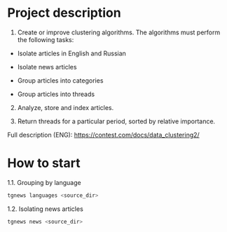 # Project description

1) Create or improve clustering algorithms. The algorithms must perform the following tasks:

- Isolate articles in English and Russian

- Isolate news articles

- Group articles into categories

- Group articles into threads

2) Analyze, store and index articles.

3) Return threads for a particular period, sorted by relative importance.

Full description (ENG): https://contest.com/docs/data_clustering2/

# How to start

1.1. Grouping by language

```bash
tgnews languages <source_dir>
```

1.2. Isolating news articles

```bash
tgnews news <source_dir>
```
